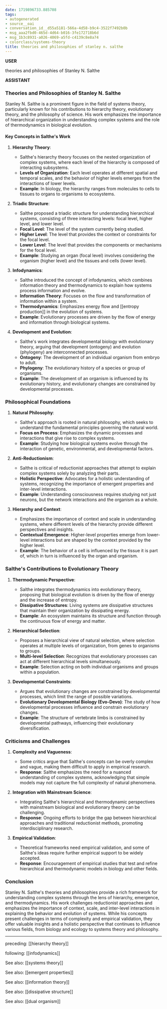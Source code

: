 ```yaml
---
date: 1719896733.885708
tags:
- autogenerated
- source__oai
- conversation_id__d55a5181-566a-4d58-b9c4-3522f7492b0b
- msg_aaa2fbd0-465d-4d64-b016-3fe172718b6d
- msg_1b3c8931-a026-4069-a5fd-c4139c8e8a74
- colorclass/systems-theory
title: theories and philosophies of stanley n. salthe
---
```


**USER**

theories and philosophies of Stanley N. Salthe


**ASSISTANT**

### Theories and Philosophies of Stanley N. Salthe

Stanley N. Salthe is a prominent figure in the field of systems theory, particularly known for his contributions to hierarchy theory, evolutionary theory, and the philosophy of science. His work emphasizes the importance of hierarchical organization in understanding complex systems and the role of thermodynamics in biological evolution.

#### Key Concepts in Salthe's Work

1. **Hierarchy Theory**:
   - Salthe's hierarchy theory focuses on the nested organization of complex systems, where each level of the hierarchy is composed of interacting subsystems.
   - **Levels of Organization**: Each level operates at different spatial and temporal scales, and the behavior of higher levels emerges from the interactions of lower levels.
   - **Example**: In biology, the hierarchy ranges from molecules to cells to tissues to organs to organisms to ecosystems.

2. **Triadic Structure**:
   - Salthe proposed a triadic structure for understanding hierarchical systems, consisting of three interacting levels: focal level, higher level, and lower level.
   - **Focal Level**: The level of the system currently being studied.
   - **Higher Level**: The level that provides the context or constraints for the focal level.
   - **Lower Level**: The level that provides the components or mechanisms for the focal level.
   - **Example**: Studying an organ (focal level) involves considering the organism (higher level) and the tissues and cells (lower level).

3. **Infodynamics**:
   - Salthe introduced the concept of infodynamics, which combines information theory and thermodynamics to explain how systems process information and evolve.
   - **Information Theory**: Focuses on the flow and transformation of information within a system.
   - **Thermodynamics**: Emphasizes energy flow and [[entropy production]] in the evolution of systems.
   - **Example**: Evolutionary processes are driven by the flow of energy and information through biological systems.

4. **Development and Evolution**:
   - Salthe's work integrates developmental biology with evolutionary theory, arguing that development (ontogeny) and evolution (phylogeny) are interconnected processes.
   - **Ontogeny**: The development of an individual organism from embryo to adult.
   - **Phylogeny**: The evolutionary history of a species or group of organisms.
   - **Example**: The development of an organism is influenced by its evolutionary history, and evolutionary changes are constrained by developmental processes.

### Philosophical Foundations

1. **Natural Philosophy**:
   - Salthe's approach is rooted in natural philosophy, which seeks to understand the fundamental principles governing the natural world.
   - **Focus on Process**: Emphasizes the dynamic processes and interactions that give rise to complex systems.
   - **Example**: Studying how biological systems evolve through the interaction of genetic, environmental, and developmental factors.

2. **Anti-Reductionism**:
   - Salthe is critical of reductionist approaches that attempt to explain complex systems solely by analyzing their parts.
   - **Holistic Perspective**: Advocates for a holistic understanding of systems, recognizing the importance of emergent properties and inter-level interactions.
   - **Example**: Understanding consciousness requires studying not just neurons, but the network interactions and the organism as a whole.

3. **Hierarchy and Context**:
   - Emphasizes the importance of context and scale in understanding systems, where different levels of the hierarchy provide different perspectives and insights.
   - **Contextual Emergence**: Higher-level properties emerge from lower-level interactions but are shaped by the context provided by the higher level.
   - **Example**: The behavior of a cell is influenced by the tissue it is part of, which in turn is influenced by the organ and organism.

### Salthe's Contributions to Evolutionary Theory

1. **Thermodynamic Perspective**:
   - Salthe integrates thermodynamics into evolutionary theory, proposing that biological evolution is driven by the flow of energy and the increase of entropy.
   - **Dissipative Structures**: Living systems are dissipative structures that maintain their organization by dissipating energy.
   - **Example**: An ecosystem maintains its structure and function through the continuous flow of energy and matter.

2. **Hierarchical Selection**:
   - Proposes a hierarchical view of natural selection, where selection operates at multiple levels of organization, from genes to organisms to groups.
   - **Multi-level Selection**: Recognizes that evolutionary processes can act at different hierarchical levels simultaneously.
   - **Example**: Selection acting on both individual organisms and groups within a population.

3. **Developmental Constraints**:
   - Argues that evolutionary changes are constrained by developmental processes, which limit the range of possible variations.
   - **Evolutionary Developmental Biology (Evo-Devo)**: The study of how developmental processes influence and constrain evolutionary changes.
   - **Example**: The structure of vertebrate limbs is constrained by developmental pathways, influencing their evolutionary diversification.

### Criticisms and Challenges

1. **Complexity and Vagueness**:
   - Some critics argue that Salthe's concepts can be overly complex and vague, making them difficult to apply in empirical research.
   - **Response**: Salthe emphasizes the need for a nuanced understanding of complex systems, acknowledging that simple models may not capture the full complexity of natural phenomena.

2. **Integration with Mainstream Science**:
   - Integrating Salthe's hierarchical and thermodynamic perspectives with mainstream biological and evolutionary theory can be challenging.
   - **Response**: Ongoing efforts to bridge the gap between hierarchical approaches and traditional reductionist methods, promoting interdisciplinary research.

3. **Empirical Validation**:
   - Theoretical frameworks need empirical validation, and some of Salthe's ideas require further empirical support to be widely accepted.
   - **Response**: Encouragement of empirical studies that test and refine hierarchical and thermodynamic models in biology and other fields.

### Conclusion

Stanley N. Salthe's theories and philosophies provide a rich framework for understanding complex systems through the lens of hierarchy, emergence, and thermodynamics. His work challenges reductionist approaches and emphasizes the importance of context, scale, and inter-level interactions in explaining the behavior and evolution of systems. While his concepts present challenges in terms of complexity and empirical validation, they offer valuable insights and a holistic perspective that continues to influence various fields, from biology and ecology to systems theory and philosophy.


---

preceding: [[hierarchy theory]]  


following: [[infodynamics]]

See also: [[systems theory]]


See also: [[emergent properties]]


See also: [[information theory]]


See also: [[dissipative structure]]


See also: [[dual organism]]